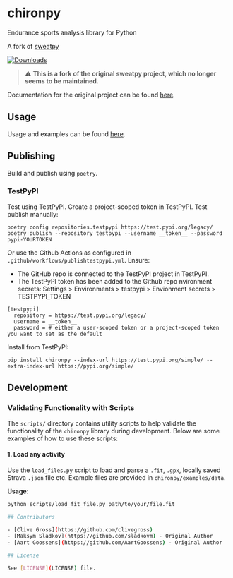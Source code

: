 # chironpy

Endurance sports analysis library for Python

A fork of [sweatpy](https://github.com/GoldenCheetah/sweatpy)

[![Downloads](https://pepy.tech/badge/chiron)](https://pepy.tech/project/chiron)

> :warning: **This is a fork of the original sweatpy project, which no longer seems to be maintained.**

Documentation for the original project can be found [here](https://github.com/GoldenCheetah/sweatpy/blob/master/docs/docs/index.md).

## Usage

Usage and examples can be found [here](/docs/docs/index.md).

## Publishing

Build and publish using `poetry`.

### TestPyPI

Test using TestPyPI. Create a project-scoped token in TestPyPI. Test publish manually:

```
poetry config repositories.testpypi https://test.pypi.org/legacy/
poetry publish --repository testpypi --username __token__ --password pypi-YOURTOKEN
```

Or use the Github Actions as configured in `.github/workflows/publishtestpypi.yml`. Ensure:

- The GitHub repo is connected to the TestPyPI project in TestPyPI.
- The TestPyPI token has been added to the Github repo nvironment secrets: Settings > Environments > testpypi > Envionment secrets > TESTPYPI_TOKEN

```
[testpypi]
  repository = https://test.pypi.org/legacy/
  username = __token__
  password = # either a user-scoped token or a project-scoped token you want to set as the default
```

Install from TestPyPI:

```
pip install chironpy --index-url https://test.pypi.org/simple/ --extra-index-url https://pypi.org/simple/
```

## Development

### Validating Functionality with Scripts

The `scripts/` directory contains utility scripts to help validate the functionality of the `chironpy` library during development. Below are some examples of how to use these scripts:

#### 1. **Load any activity**

Use the `load_files.py` script to load and parse a `.fit`, `.gpx`, locally saved Strava `.json` file etc. Example files are provided in `chironpy/examples/data`.

**Usage**:

```bash
python scripts/load_fit_file.py path/to/your/file.fit

## Contributors

- [Clive Gross](https://github.com/clivegross)
- [Maksym Sladkov](https://github.com/sladkovm) - Original Author
- [Aart Goossens](https://github.com/AartGoossens) - Original Author

## License

See [LICENSE](LICENSE) file.
```
